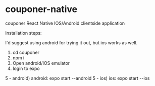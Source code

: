 # couponer-native
couponer React Native IOS/Android clientside application


Installation steps:

I'd suggest using android for trying it out, but ios works as well.

1) cd couponer
2) npm i
3) Open android/IOS emulator
4) login to expo

5 - android) android: expo start --android
5 - ios) ios: expo start --ios 